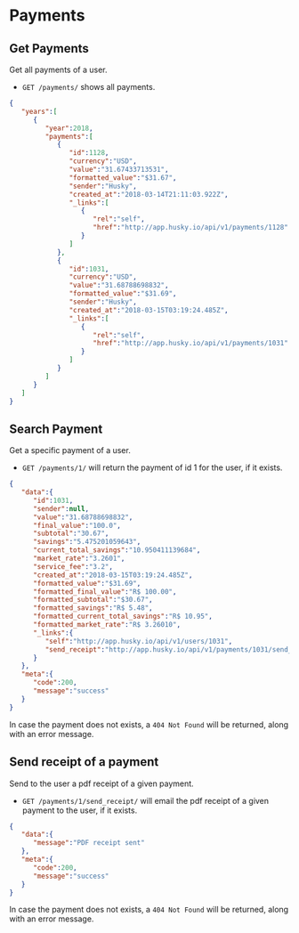 Payments
========

Get Payments
------------

Get all payments of a user.


* `GET /payments/` shows all payments.

```json
{
   "years":[
      {
         "year":2018,
         "payments":[
            {
               "id":1128,
               "currency":"USD",
               "value":"31.67433713531",
               "formatted_value":"$31.67",
               "sender":"Husky",
               "created_at":"2018-03-14T21:11:03.922Z",
               "_links":[
                  {
                     "rel":"self",
                     "href":"http://app.husky.io/api/v1/payments/1128"
                  }
               ]
            },
            {
               "id":1031,
               "currency":"USD",
               "value":"31.68788698832",
               "formatted_value":"$31.69",
               "sender":"Husky",
               "created_at":"2018-03-15T03:19:24.485Z",
               "_links":[
                  {
                     "rel":"self",
                     "href":"http://app.husky.io/api/v1/payments/1031"
                  }
               ]
            }
         ]
      }
   ]
}
```

Search Payment
--------------

Get a specific payment of a user.

* `GET /payments/1/` will return the payment of id 1 for the user, if it exists.

```json
{
   "data":{
      "id":1031,
      "sender":null,
      "value":"31.68788698832",
      "final_value":"100.0",
      "subtotal":"30.67",
      "savings":"5.475201059643",
      "current_total_savings":"10.950411139684",
      "market_rate":"3.2601",
      "service_fee":"3.2",
      "created_at":"2018-03-15T03:19:24.485Z",
      "formatted_value":"$31.69",
      "formatted_final_value":"R$ 100.00",
      "formatted_subtotal":"$30.67",
      "formatted_savings":"R$ 5.48",
      "formatted_current_total_savings":"R$ 10.95",
      "formatted_market_rate":"R$ 3.26010",
      "_links":{
         "self":"http://app.husky.io/api/v1/users/1031",
         "send_receipt":"http://app.husky.io/api/v1/payments/1031/send_receipt"
      }
   },
   "meta":{
      "code":200,
      "message":"success"
   }
}
```

In case the payment does not exists, a `404 Not Found` will be returned, along with an error message.

Send receipt of a payment
-------------------------

Send to the user a pdf receipt of a given payment.

* `GET /payments/1/send_receipt/` will email the pdf receipt of a given payment to the user, if it exists.

```json
{
   "data":{
      "message":"PDF receipt sent"
   },
   "meta":{
      "code":200,
      "message":"success"
   }
}
```

In case the payment does not exists, a `404 Not Found` will be returned, along with an error message.

